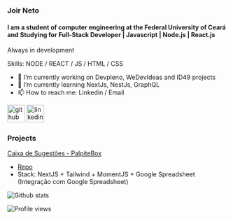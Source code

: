### Joir Neto

#### I am a student of computer engineering at the Federal University of Ceará and Studying for Full-Stack Developer | Javascript | Node.js | React.js

Always in development

Skills: NODE / REACT / JS / HTML / CSS

- 🔭 I’m currently working on Devpleno, WeDevIdeas and ID49 projects
- 🌱 I’m currently learning NextJs, NestJs, GraphQL
- 📫 How to reach me: Linkedin / Email

[<img src='https://cdn.jsdelivr.net/npm/simple-icons@3.0.1/icons/github.svg' alt='github' height='40'>](https://github.com/joirneto) [<img src='https://cdn.jsdelivr.net/npm/simple-icons@3.0.1/icons/linkedin.svg' alt='linkedin' height='40'>](https://www.linkedin.com/in/joirneto/)      

### Projects

[Caixa de Sugestões - PalpiteBox](https://palpite-box-joir-dev.vercel.app/)

- [Repo](https://github.com/joirneto/palpite_box)
- Stack: NextJS + Tailwind + MomentJS + Google Spreadsheet (Integração com Google Spreadsheet)


![Github stats](https://github-readme-stats.vercel.app/api?username=renatosiqueira&show_icons=true)

![Profile views](https://gpvc.arturio.dev/renatosiqueira)

<!--START_SECTION:waka-->
<!--END_SECTION:waka-->
